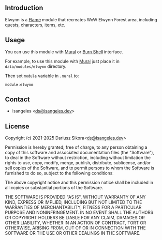 ## Introduction
Elwynn is a [Flame](https://github.com/Isangeles/flame) module that recreates WoW Elwynn Forest area, including quests, characters, items, etc.

## Usage
You can use this module with [Mural](https://github.com/Isangeles/mural) or [Burn Shell](https://github.com/Isangeles/burnsh) interface.

For example, to use this module with [Mural](https://github.com/Isangeles/mural) just place it in
`data/modules/elwynn` directory.

Then set `module` variable in `.mural` to:
```
module:elwynn
```

## Contact
* Isangeles <<ds@isangeles.dev>>

## License
Copyright (c) 2021-2025 Dariusz Sikora<<ds@isangeles.dev>>

Permission is hereby granted, free of charge, to any person obtaining a copy
of this software and associated documentation files (the "Software"), to deal
in the Software without restriction, including without limitation the rights
to use, copy, modify, merge, publish, distribute, sublicense, and/or sell
copies of the Software, and to permit persons to whom the Software is
furnished to do so, subject to the following conditions:

The above copyright notice and this permission notice shall be included in all
copies or substantial portions of the Software.

THE SOFTWARE IS PROVIDED "AS IS", WITHOUT WARRANTY OF ANY KIND, EXPRESS OR
IMPLIED, INCLUDING BUT NOT LIMITED TO THE WARRANTIES OF MERCHANTABILITY,
FITNESS FOR A PARTICULAR PURPOSE AND NONINFRINGEMENT. IN NO EVENT SHALL THE
AUTHORS OR COPYRIGHT HOLDERS BE LIABLE FOR ANY CLAIM, DAMAGES OR OTHER
LIABILITY, WHETHER IN AN ACTION OF CONTRACT, TORT OR OTHERWISE, ARISING FROM,
OUT OF OR IN CONNECTION WITH THE SOFTWARE OR THE USE OR OTHER DEALINGS IN THE
SOFTWARE.
